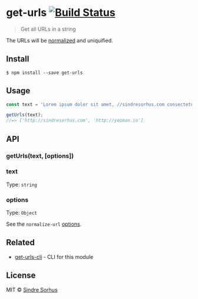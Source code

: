 # get-urls [![Build Status](https://travis-ci.org/sindresorhus/get-urls.svg?branch=master)](https://travis-ci.org/sindresorhus/get-urls)

> Get all URLs in a string

The URLs will be [normalized](https://github.com/sindresorhus/normalize-url) and uniquified.


## Install

```
$ npm install --save get-urls
```


## Usage

```js
const text = 'Lorem ipsum dolor sit amet, //sindresorhus.com consectetuer adipiscing http://yeoman.io elit.';

getUrls(text);
//=> ['http://sindresorhus.com', 'http://yeoman.io']
```


## API

### getUrls(text, [options])

### text

Type: `string`

### options

Type: `Object`

See the `normalize-url` [options](https://github.com/sindresorhus/normalize-url#options).


## Related

- [get-urls-cli](https://github.com/sindresorhus/get-urls-cli) - CLI for this module


## License

MIT © [Sindre Sorhus](https://sindresorhus.com)

